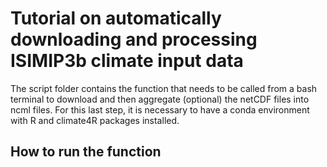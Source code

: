 # Tutorial on automatically downloading and processing ISIMIP3b climate input data
The script folder contains the function that needs to be called from a bash terminal to download and then aggregate (optional) the netCDF files into ncml files. For this last step, it is necessary to have a conda environment with R and climate4R packages installed. 

## How to run the function


